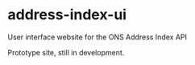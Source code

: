 # address-index-ui
User interface website for the ONS Address Index API

Prototype site, still in development.

